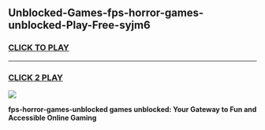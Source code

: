 
## Unblocked-Games-fps-horror-games-unblocked-Play-Free-syjm6
<h3>
<a href="https://premium76.site?title=fps-horror-games-unblocked&ref=20M">CLICK TO PLAY</a></h3>
<hr>

<h3>
<a href="https://premium76.site?title=fps-horror-games-unblocked&ref=20M">CLICK 2 PLAY</a>
  
</h3>

<a href="https://premium76.site?title=fps-horror-games-unblocked&ref=19M"><img src="https://clearcache.store/games.png"></a>


**fps-horror-games-unblocked games unblocked: Your Gateway to Fun and Accessible Online Gaming**

